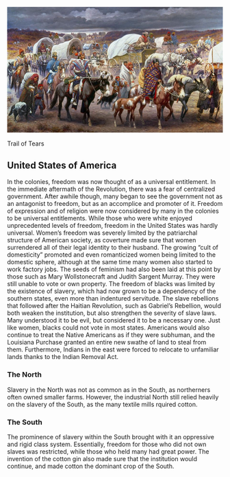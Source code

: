 ![Trail of Tears](/images/jacksonian.jpeg)

Trail of Tears

## United States of America

In the colonies, freedom was now thought of as a universal entitlement. In the immediate aftermath of the Revolution, there was a fear of centralized government. After awhile though, many began to see the government not as an antagonist to freedom, but as an accomplice and promoter of it. Freedom of expression and of religion were now considered by many in the colonies to be universal entitlements. While those who were white enjoyed unprecedented levels of freedom, freedom in the United States was hardly universal.
Women’s freedom was severely limited by the patriarchal structure of American society, as coverture made sure that women surrendered all of their legal identity to their husband. The growing “cult of domesticity” promoted and even romanticized women being limited to the domestic sphere, although at the same time many women also started to work factory jobs. The seeds of feminism had also been laid at this point by those such as Mary Wollstonecraft and Judith Sargent Murray. They were still unable to vote or own property. 
The freedom of blacks was limited by the existence of slavery, which had now grown to be a dependency of the southern states, even more than indentured servitude. The slave rebellions that followed after the Haitian Revolution, such as Gabriel’s Rebellion, would both weaken the institution, but also strengthen the severity of slave laws. Many understood it to be evil, but considered it to be a necessary one. Just like women, blacks could not vote in most states. Americans would also continue to treat the Native Americans as if they were subhuman, and the Louisiana Purchase granted an entire new swathe of land to steal from them. Furthermore, Indians in the east were forced to relocate to unfamiliar lands thanks to the Indian Removal Act.

### The North

Slavery in the North was not as common as in the South, as northerners often owned smaller farms. However, the industrial North still relied heavily on the slavery of the South, as the many textile mills rquired cotton.

### The South

The prominence of slavery within the South brought with it an oppressive and rigid class system. Essentially, freedom for those who did not own slaves was restricted, while those who held many had great power. The invention of the cotton gin also made sure that the institution would continue, and made cotton the dominant crop of the South.

